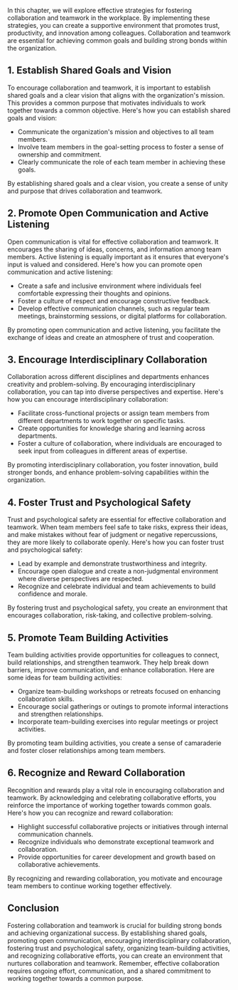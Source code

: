 
In this chapter, we will explore effective strategies for fostering collaboration and teamwork in the workplace. By implementing these strategies, you can create a supportive environment that promotes trust, productivity, and innovation among colleagues. Collaboration and teamwork are essential for achieving common goals and building strong bonds within the organization.

## 1\. Establish Shared Goals and Vision

To encourage collaboration and teamwork, it is important to establish shared goals and a clear vision that aligns with the organization's mission. This provides a common purpose that motivates individuals to work together towards a common objective. Here's how you can establish shared goals and vision:

- Communicate the organization's mission and objectives to all team members.
- Involve team members in the goal-setting process to foster a sense of ownership and commitment.
- Clearly communicate the role of each team member in achieving these goals.

By establishing shared goals and a clear vision, you create a sense of unity and purpose that drives collaboration and teamwork.

## 2\. Promote Open Communication and Active Listening

Open communication is vital for effective collaboration and teamwork. It encourages the sharing of ideas, concerns, and information among team members. Active listening is equally important as it ensures that everyone's input is valued and considered. Here's how you can promote open communication and active listening:

- Create a safe and inclusive environment where individuals feel comfortable expressing their thoughts and opinions.
- Foster a culture of respect and encourage constructive feedback.
- Develop effective communication channels, such as regular team meetings, brainstorming sessions, or digital platforms for collaboration.

By promoting open communication and active listening, you facilitate the exchange of ideas and create an atmosphere of trust and cooperation.

## 3\. Encourage Interdisciplinary Collaboration

Collaboration across different disciplines and departments enhances creativity and problem-solving. By encouraging interdisciplinary collaboration, you can tap into diverse perspectives and expertise. Here's how you can encourage interdisciplinary collaboration:

- Facilitate cross-functional projects or assign team members from different departments to work together on specific tasks.
- Create opportunities for knowledge sharing and learning across departments.
- Foster a culture of collaboration, where individuals are encouraged to seek input from colleagues in different areas of expertise.

By promoting interdisciplinary collaboration, you foster innovation, build stronger bonds, and enhance problem-solving capabilities within the organization.

## 4\. Foster Trust and Psychological Safety

Trust and psychological safety are essential for effective collaboration and teamwork. When team members feel safe to take risks, express their ideas, and make mistakes without fear of judgment or negative repercussions, they are more likely to collaborate openly. Here's how you can foster trust and psychological safety:

- Lead by example and demonstrate trustworthiness and integrity.
- Encourage open dialogue and create a non-judgmental environment where diverse perspectives are respected.
- Recognize and celebrate individual and team achievements to build confidence and morale.

By fostering trust and psychological safety, you create an environment that encourages collaboration, risk-taking, and collective problem-solving.

## 5\. Promote Team Building Activities

Team building activities provide opportunities for colleagues to connect, build relationships, and strengthen teamwork. They help break down barriers, improve communication, and enhance collaboration. Here are some ideas for team building activities:

- Organize team-building workshops or retreats focused on enhancing collaboration skills.
- Encourage social gatherings or outings to promote informal interactions and strengthen relationships.
- Incorporate team-building exercises into regular meetings or project activities.

By promoting team building activities, you create a sense of camaraderie and foster closer relationships among team members.

## 6\. Recognize and Reward Collaboration

Recognition and rewards play a vital role in encouraging collaboration and teamwork. By acknowledging and celebrating collaborative efforts, you reinforce the importance of working together towards common goals. Here's how you can recognize and reward collaboration:

- Highlight successful collaborative projects or initiatives through internal communication channels.
- Recognize individuals who demonstrate exceptional teamwork and collaboration.
- Provide opportunities for career development and growth based on collaborative achievements.

By recognizing and rewarding collaboration, you motivate and encourage team members to continue working together effectively.

## Conclusion

Fostering collaboration and teamwork is crucial for building strong bonds and achieving organizational success. By establishing shared goals, promoting open communication, encouraging interdisciplinary collaboration, fostering trust and psychological safety, organizing team-building activities, and recognizing collaborative efforts, you can create an environment that nurtures collaboration and teamwork. Remember, effective collaboration requires ongoing effort, communication, and a shared commitment to working together towards a common purpose.
